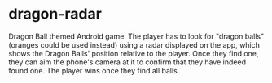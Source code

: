 # dragon-radar
Dragon Ball themed Android game. The player has to look for "dragon balls" (oranges could be used instead) using a radar displayed on the app, which shows the Dragon Balls' position relative to the player. Once they find one, they can aim the phone's camera at it to confirm that they have indeed found one. The player wins once they find all balls.
